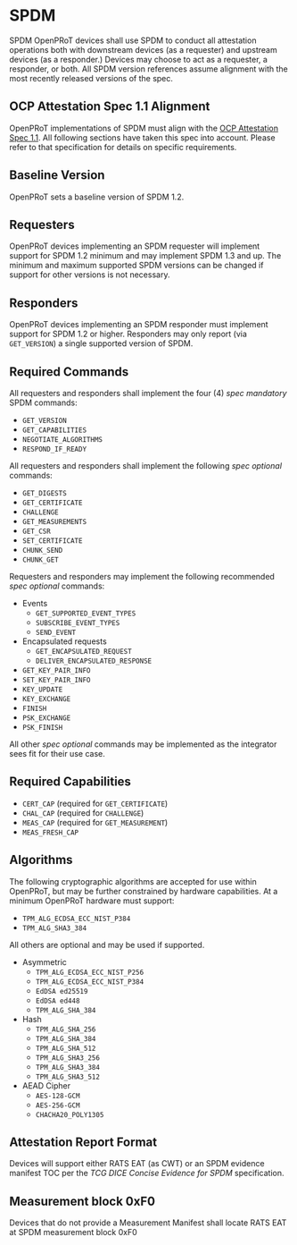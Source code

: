 # SPDM

SPDM OpenPRoT devices shall use SPDM to conduct all attestation operations both
with downstream devices (as a requester) and upstream devices (as a responder.)
Devices may choose to act as a requester, a responder, or both. All SPDM version
references assume alignment with the most recently released versions of the spec.

## OCP Attestation Spec 1.1 Alignment

OpenPRoT implementations of SPDM must align with the
[OCP Attestation Spec 1.1](https://github.com/google/spdm-accelerator-requirement/blob/main/OCP-Attestation-v1.1.docx.pdf).
All following sections have taken this spec into account. Please refer to that
specification for details on specific requirements.

## Baseline Version

OpenPRoT sets a baseline version of SPDM 1.2.

## Requesters

OpenPRoT devices implementing an SPDM requester will implement support for SPDM
1.2 minimum and may implement SPDM 1.3 and up. The minimum and maximum supported
SPDM versions can be changed if support for other versions is not necessary.

## Responders

OpenPRoT devices implementing an SPDM responder must implement support for SPDM
1.2 or higher. Responders may only report (via `GET_VERSION`) a single supported
version of SPDM.

## Required Commands

All requesters and responders shall implement the four (4) *spec mandatory* SPDM
commands:

*   `GET_VERSION`
*   `GET_CAPABILITIES`
*   `NEGOTIATE_ALGORITHMS`
*   `RESPOND_IF_READY`

All requesters and responders shall implement the following *spec optional*
commands:

*   `GET_DIGESTS`
*   `GET_CERTIFICATE`
*   `CHALLENGE`
*   `GET_MEASUREMENTS`
*   `GET_CSR`
*   `SET_CERTIFICATE`
*   `CHUNK_SEND`
*   `CHUNK_GET`

Requesters and responders may implement the following recommended *spec
optional* commands:

*   Events
    *   `GET_SUPPORTED_EVENT_TYPES`
    *   `SUBSCRIBE_EVENT_TYPES`
    *   `SEND_EVENT`
*   Encapsulated requests
    *   `GET_ENCAPSULATED_REQUEST`
    *   `DELIVER_ENCAPSULATED_RESPONSE`
*   `GET_KEY_PAIR_INFO`
*   `SET_KEY_PAIR_INFO`
*   `KEY_UPDATE`
*   `KEY_EXCHANGE`
*   `FINISH`
*   `PSK_EXCHANGE`
*   `PSK_FINISH`

All other *spec optional* commands may be implemented as the integrator sees fit
for their use case.

## Required Capabilities

*   `CERT_CAP` (required for `GET_CERTIFICATE`)
*   `CHAL_CAP` (required for `CHALLENGE`)
*   `MEAS_CAP` (required for `GET_MEASUREMENT`)
*   `MEAS_FRESH_CAP`

## Algorithms

The following cryptographic algorithms are accepted for use within OpenPRoT, but
may be further constrained by hardware capabilities. At a minimum OpenPRoT
hardware must support:

*   `TPM_ALG_ECDSA_ECC_NIST_P384`
*   `TPM_ALG_SHA3_384`

All others are optional and may be used if supported.

*   Asymmetric
    *   `TPM_ALG_ECDSA_ECC_NIST_P256`
    *   `TPM_ALG_ECDSA_ECC_NIST_P384`
    *   `EdDSA ed25519`
    *   `EdDSA ed448`
    *   `TPM_ALG_SHA_384`
*   Hash
    *   `TPM_ALG_SHA_256`
    *   `TPM_ALG_SHA_384`
    *   `TPM_ALG_SHA_512`
    *   `TPM_ALG_SHA3_256`
    *   `TPM_ALG_SHA3_384`
    *   `TPM_ALG_SHA3_512`
*   AEAD Cipher
    *   `AES-128-GCM`
    *   `AES-256-GCM`
    *   `CHACHA20_POLY1305`

## Attestation Report Format

Devices will support either RATS EAT (as CWT) or an SPDM evidence manifest TOC
per the *TCG DICE Concise Evidence for SPDM* specification.

## Measurement block 0xF0

Devices that do not provide a Measurement Manifest shall locate RATS EAT at SPDM
measurement block 0xF0
